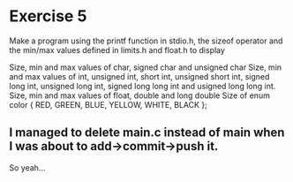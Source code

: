 # Exercise 5

Make a program using the printf function in stdio.h, the sizeof operator and the min/max values defined in limits.h and float.h to display

Size, min and max values of char, signed char and unsigned char
Size, min and max values of int, unsigned int, short int, unsigned short int, signed long int, unsigned long int, signed long long int and usigned long long int.
Size, min and max values of float, double and long double
Size of enum color { RED, GREEN, BLUE, YELLOW, WHITE, BLACK };

## I managed to delete main.c instead of main when I was about to add->commit->push it. 
So yeah...
